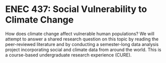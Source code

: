 # ENEC 437: Social Vulnerability to Climate Change

How does climate change affect vulnerable human populations? We will attempt to answer a shared research question on this topic by reading the peer-reviewed literature and by conducting a semester-long data analysis project incorporating social and climate data from around the world. This is a course-based undergraduate research experience (CURE).